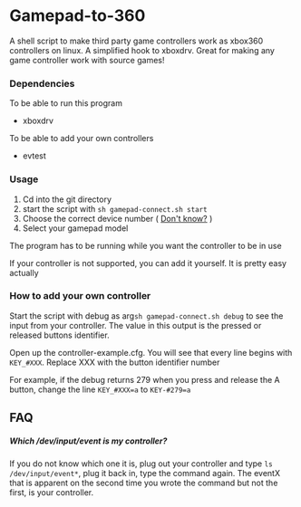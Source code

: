 Gamepad-to-360
=========

A shell script to make third party game controllers work as xbox360 controllers on linux.
A simplified hook to xboxdrv. Great for making any game controller work with source games!

### Dependencies

To be able to run this program
- xboxdrv

To be able to add your own controllers
- evtest

### Usage

1. Cd into the git directory 
2. start the script with `sh gamepad-connect.sh start`
3. Choose the correct device number ( [Don't know?](#faq1) )
4. Select your gamepad model

The program has to be running while you want the controller to be in use

If your controller is not supported, you can add it yourself. It is pretty easy actually

### How to add your own controller

Start the script with debug as arg`sh gamepad-connect.sh debug` to see the input from your controller.
The value in this output is the pressed or released buttons identifier.

Open up the controller-example.cfg.
You will see that every line begins with `KEY_#XXX`. Replace XXX with the button identifier number

For example, if the debug returns 279 when you press and release the A button, change the line `KEY_#XXX=a` to `KEY-#279=a`


## FAQ

##### <a name="faq1"></a>Which /dev/input/event is my controller?

If you do not know which one it is, plug out your controller and type `ls /dev/input/event*`, plug it back in, type the command again. The eventX that is apparent on the second time you wrote the command but not the first, is your controller.
